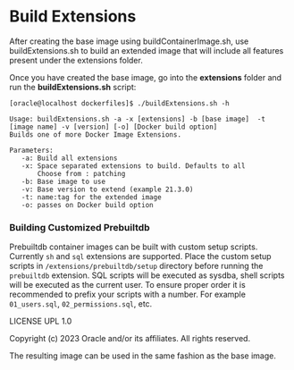 # Build Extensions

After creating the base image using buildContainerImage.sh, use buildExtensions.sh to build an extended image that will include all features present under the extensions folder.

Once you have created the base image, go into the **extensions** folder and run the **buildExtensions.sh** script:

    [oracle@localhost dockerfiles]$ ./buildExtensions.sh -h

    Usage: buildExtensions.sh -a -x [extensions] -b [base image]  -t [image name] -v [version] [-o] [Docker build option]
    Builds one of more Docker Image Extensions.

    Parameters:
       -a: Build all extensions
       -x: Space separated extensions to build. Defaults to all
           Choose from : patching
       -b: Base image to use
       -v: Base version to extend (example 21.3.0)
       -t: name:tag for the extended image
       -o: passes on Docker build option

### Building Customized Prebuiltdb

Prebuiltdb container images can be built with custom setup scripts. Currently `sh` and `sql` extensions are supported. Place the custom setup scripts in `/extensions/prebuiltdb/setup` directory before running the `prebuiltdb` extension. SQL scripts will be executed as sysdba, shell scripts will be executed as the current user. To ensure proper order it is recommended to prefix your scripts with a number. For example `01_users.sql`, `02_permissions.sql`, etc.

LICENSE UPL 1.0

Copyright (c) 2023 Oracle and/or its affiliates. All rights reserved.

The resulting image can be used in the same fashion as the base image.

